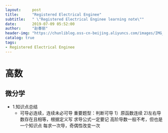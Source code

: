 ```yaml
---
layout:     post
title:      "Registered Electrical Enginee"
subtitle:   " \"Registered Electrical Enginee learning note\""
date:       2019-07-09 05:52:00
author:     "赵春丽"
header-img: "https://chunliblog.oss-cn-beijing.aliyuncs.com/images/IMG_20190709_062015.jpg"
catalog: true
tags:
- Registered Electrical Enginee
---
```

# 高数
## 微分学
* 1.知识点总结
   * 可导必连续，连续未必可导
      重要题型：判断可导
         1）原函数连续 2)左右导数存在且相等，根据定义写
      求导公式一定要记
      高阶导数一般不考，但也是一个知识点
      每求一次导，奇偶性改变一次
